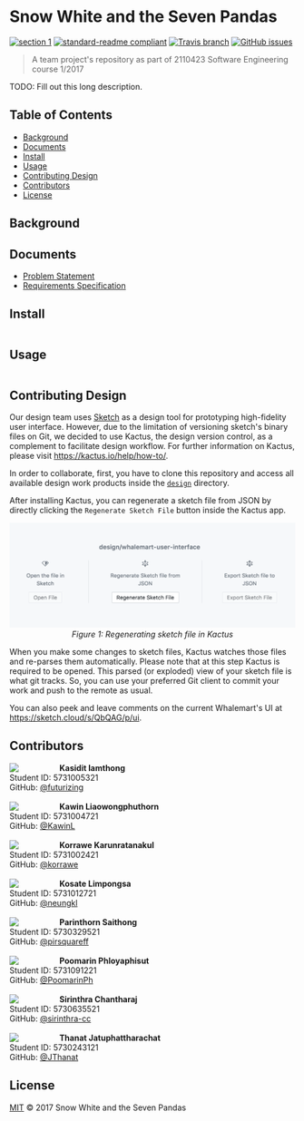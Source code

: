# Snow White and the Seven Pandas

[![section 1](https://img.shields.io/badge/section-1-ff69b4.svg?style=flat-square)](#contributors)
[![standard-readme compliant](https://img.shields.io/badge/readme%20style-standard-green.svg?style=flat-square)](https://github.com/RichardLitt/standard-readme)
[![Travis branch](https://img.shields.io/travis/we-inc/mms-snow-white-and-the-seven-pandas/master.svg?style=flat-square)](https://travis-ci.org/we-inc/mms-snow-white-and-the-seven-pandas)
[![GitHub issues](https://img.shields.io/github/issues/we-inc/mms-snow-white-and-the-seven-pandas.svg?style=flat-square&label=Issue)](https://github.com/we-inc/mms-snow-white-and-the-seven-pandas/issues)

> A team project&#39;s repository as part of 2110423 Software Engineering course 1/2017

TODO: Fill out this long description.

## Table of Contents

- [Background](#background)
- [Documents](#documents)
- [Install](#install)
- [Usage](#usage)
- [Contributing Design](#contributing-design)
- [Contributors](#contributors)
- [License](#license)

## Background

## Documents
- [Problem Statement](./doc/problem-statement/problem-statement.md)
- [Requirements Specification](./doc/requirements-specification/requirements-specification.md)

## Install

```
```

## Usage

```
```

## Contributing Design
Our design team uses [Sketch](https://www.sketchapp.com/) as a design tool for prototyping high-fidelity user interface. However, due to the limitation of versioning sketch's binary files on Git, we decided to use Kactus, the design version control, as a complement to facilitate design workflow. For further information on Kactus, please visit https://kactus.io/help/how-to/.

In order to collaborate, first, you have to clone this repository and access all available design work products inside the [`design`](./design) directory. 

After installing Kactus, you can regenerate a sketch file from JSON by directly clicking the `Regenerate Sketch File` button inside the Kactus app.

<p align="center">
<img src="./doc/images/kactus-regenerate-sketch-file.png" width="700"/><br>
<i>Figure 1: Regenerating sketch file in Kactus
</i>
</p>

When you make some changes to sketch files, Kactus watches those files and re-parses them automatically. Please note that at this step Kactus is required to be opened. This parsed (or exploded) view of your sketch file is what git tracks. So, you can use your preferred Git client to commit your work and push to the remote as usual.

You can also peek and leave comments on the current Whalemart's UI at https://sketch.cloud/s/QbQAG/p/ui.

## Contributors
<div>
<a href="https://github.com/futurizing"><img align="left" src="https://avatars.githubusercontent.com/futurizing" width="68px;" style="margin: 0px 20px 0 0;"/></a>
<b>Kasidit Iamthong</b><br>
Student ID: 5731005321<br>
GitHub: <a href="https://github.com/futurizing">@futurizing</a>
</div>
<br>
<div>
<a href="https://github.com/KawinL"><img align="left" src="https://avatars.githubusercontent.com/KawinL" width="68px;" style="margin: 0px 20px 0 0;"/></a>
<b>Kawin Liaowongphuthorn</b><br>
Student ID: 5731004721<br>
GitHub: <a href="https://github.com/KawinL">@KawinL</a>
</div>
<br>
<div>
<a href="https://github.com/korrawe"><img align="left" src="https://avatars.githubusercontent.com/korrawe" width="68px;" style="margin: 0px 20px 0 0;"/></a>
<b>Korrawe Karunratanakul</b><br>
Student ID: 5731002421<br>
GitHub: <a href="https://github.com/korrawe">@korrawe</a>
</div>
<br>
<div>
<a href="https://github.com/neungkl"><img align="left" src="https://avatars.githubusercontent.com/neungkl" width="68px;" style="margin: 0px 20px 0 0;"/></a>
<b>Kosate Limpongsa</b><br>
Student ID: 5731012721<br>
GitHub: <a href="https://github.com/neungkl">@neungkl</a>
</div>
<br>
<div>
<a href="https://github.com/pirsquareff"><img align="left" src="https://avatars.githubusercontent.com/pirsquareff" width="68px;" style="margin: 0px 20px 0 0;"/></a>
<b>Parinthorn Saithong</b><br>
Student ID: 5730329521<br>
GitHub: <a href="https://github.com/pirsquareff">@pirsquareff</a>
</div>
<br>
<div>
<a href="https://github.com/PoomarinPh"><img align="left" src="https://avatars.githubusercontent.com/PoomarinPh" width="68px;" style="margin: 0px 20px 0 0;"/></a>
<b>Poomarin Phloyaphisut</b><br>
Student ID: 5731091221<br>
GitHub: <a href="https://github.com/PoomarinPh">@PoomarinPh</a>
</div>
<br>
<div>
<a href="https://github.com/sirinthra-cc"><img align="left" src="https://avatars.githubusercontent.com/sirinthra-cc" width="68px;" style="margin: 0px 20px 0 0;"/></a>
<b>Sirinthra Chantharaj</b><br>
Student ID: 5730635521<br>
GitHub: <a href="https://github.com/sirinthra-cc">@sirinthra-cc</a>
</div>
<br>
<div>
<a href="https://github.com/JThanat"><img align="left" src="https://avatars.githubusercontent.com/JThanat" width="68px;" style="margin: 0px 20px 0 0;"/></a>
<b>Thanat Jatuphattharachat</b><br>
Student ID: 5730243121<br>
GitHub: <a href="https://github.com/JThanat">@JThanat</a>
</div>

## License

[MIT](LICENSE) © 2017 Snow White and the Seven Pandas
